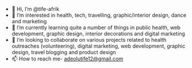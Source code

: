 - 👋 Hi, I’m @tife-afrik
- 👀 I’m interested in health, tech, travelling, graphic/interior design, dance and marketing
- 🌱 I’m currently learning quite a number of things in public health, web development, graphic design, interior decorations and digital marketing
- 💞️ I’m looking to collaborate on various projects related to health outreaches (volunteering), digital marketing, web development, graphic design, travel blogging and product design
- 📫 How to reach me- adeolutife12@gmail.com
